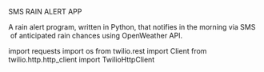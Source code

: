SMS RAIN ALERT APP

A rain alert program, written in Python, that notifies in the morning via SMS  of anticipated rain chances using OpenWeather API.

import requests
import os
from twilio.rest import Client
from twilio.http.http_client import TwilioHttpClient
